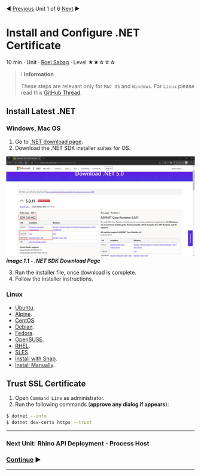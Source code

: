 :arrow_backward: [Previous](./00.Module.md) Unit 1 of 6 [Next](./02.DeploymentProcessHost.md) :arrow_forward:

# Install and Configure .NET Certificate
10 min · Unit · [Roei Sabag](https://www.linkedin.com/in/roei-sabag-247aa18/) · Level ★★☆☆☆  

> :information_source: **Information**
> 
> These steps are relevant only for `MAC OS` and `Windows`. For `Linux` please read this [GitHub Thread](https://github.com/dotnet/aspnetcore/issues/32842).

## Install Latest .NET
### Windows, Mac OS
1. Go to [.NET download page](https://dotnet.microsoft.com/download/dotnet/current).
2. Download the .NET SDK installer suites for OS.

![image 1.1 - .NET SDK Download Page](./Images/m01u01_1.png)  
_**image 1.1 - .NET SDK Download Page**_  

3. Run the installer file, once download is complete.
4. Follow the installer instructions.

### Linux
* [Ubuntu](https://docs.microsoft.com/en-us/dotnet/core/install/linux-ubuntu).
* [Alpine](https://docs.microsoft.com/en-us/dotnet/core/install/linux-alpine).
* [CentOS](https://docs.microsoft.com/en-us/dotnet/core/install/linux-centos).
* [Debian](https://docs.microsoft.com/en-us/dotnet/core/install/linux-debian).
* [Fedora](https://docs.microsoft.com/en-us/dotnet/core/install/linux-fedora).
* [OpenSUSE](https://docs.microsoft.com/en-us/dotnet/core/install/linux-opensuse).
* [RHEL](https://docs.microsoft.com/en-us/dotnet/core/install/linux-rhel).
* [SLES](https://docs.microsoft.com/en-us/dotnet/core/install/linux-sles).
* [Install with Snap](https://docs.microsoft.com/en-us/dotnet/core/install/linux-snap).
* [Install Manually](https://docs.microsoft.com/en-us/dotnet/core/install/linux-scripted-manual).

## Trust SSL Certificate
1. Open `Command Line` as administrator.
2. Run the following commands (**approve any dialog if appears**):  

```bash
$ dotnet --info
$ dotnet dev-certs https --trust
```

---
### Next Unit: Rhino API Deployment - Process Host
### [Continue](./02.DeploymentProcessHost.md) :arrow_forward:
---